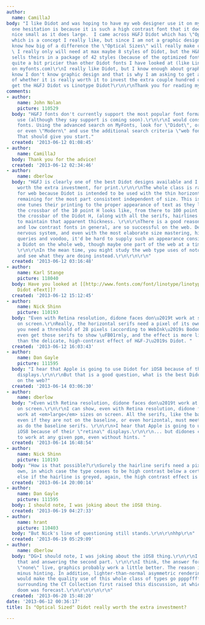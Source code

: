 ```yaml
---
author:
  name: CamillaJ
body: "I like Didot and was hoping to have my web designer use it on my website.  My
  one hesitation is because it is such a high contrast font that it doesn't look as
  nice small as it does large.  I came across H&FJ Didot which has \"Optical Sizes'
  which is a concept I really like, but since I am not a graphic designer I don't
  know how big of a difference the \"Optical Sizes\" will really make on a website.
  \ I really only will need at max maybe 8 styles of Didot, but the H&FJ Didot only
  sells theirs in a package of 42 styles (because of the optimized fonts) so it is
  quite a bit pricier than other Didot fonts I have looked at (like Linotype Didot
  on myfonts.com)\r\nI really like Didot, but I know enough about graphic design to
  know I don't know graphic design and that is why I am asking to get a consensus
  of whether it is really worth it to invest the extra couple hundred of dollars to
  get the H&FJ Didot vs Linotype Didot?\r\n\r\nThank you for reading my question :)"
comments:
- author:
    name: John Nolan
    picture: 110529
  body: "H&FJ fonts don't currently support the most popular font formats for web
    use (although they say support is coming soon).\r\n\r\nI would consider other
    fonts. Using the advanced search on MyFonts, look for \"Didot\", or \"Didone\"
    or even \"Modern\" and use the additional search criteria \"web font support exists\".
    That should give you start."
  created: '2013-06-12 01:08:45'
- author:
    name: CamillaJ
  body: Thank you for the advice!
  created: '2013-06-12 02:34:46'
- author:
    name: dberlow
  body: "H&FJ is clearly one of the best Didot designs available and I think it is
    worth the extra investment, for print.\r\n\r\nThe whole class is rather difficult
    for web because Didot is intended to be used with the thin horizontal strokes
    remaining for the most part consistent independent of size. This is to say, if
    one tunes their printing to the proper appearance of text as they like it, whatever
    the crossbar of the 10 point H looks like, from there to 100 point and beyond,
    the crossbar of the Didot H, (along with all the serifs, hairlines and etc.) are
    to maintain that apparent thickness. \r\n\r\nThere is a good reason why sans,
    and low contrast fonts in general, are so successful on the web. Despite its pixel-based
    nervous system, and even with the most elaborate size mastering, hinting, media
    queries and voodoo, it'd be hard to supply such an appearance consistently for
    a Didot on the whole web, though maybe one part of the web at a time is enough?
    \r\n\r\nIn the mean time, you might study the web type uses of notorious Didotphiles
    and see what they are doing instead.\r\n\r\n\r\n"
  created: '2013-06-12 03:16:48'
- author:
    name: Karl Stange
    picture: 118040
  body: Have you looked at [[http://www.fonts.com/font/linotype/linotype-didot-etext|Linotype
    Didot eText]]?
  created: '2013-06-12 15:12:45'
- author:
    name: Nick Shinn
    picture: 110193
  body: "Even with Retina resolution, didone faces don\u2019t work at small sizes
    on screen.\r\nReally, the horizontal serifs need a pixel of its own.\r\nTherefore,
    you need a threshold of 28 pixels (according to WebInk\u2019s Bodoni page) to
    even get those serifs to show \uFB01rmly, and the effect is more like a slab serif
    than the delicate, high-contrast effect of H&F-J\u2019s Didot. "
  created: '2013-06-12 16:03:43'
- author:
    name: Dan Gayle
    picture: 111595
  body: "I hear that Apple is going to use Didot for iOS8 because of their \"retina\"
    displays.\r\n\r\nBut that is a good question, what is the best Didoni for use
    on the web?"
  created: '2013-06-14 03:06:30'
- author:
    name: dberlow
  body: ">Even with Retina resolution, didone faces don\u2019t work at small sizes
    on screen.\r\n\r\nI can show, even with Retina resolution, didone faces don\u2019t
    work at <em>large</em> sizes on screen. All the serifs, like the baseline serifs,
    even if they are not on the baseline, or even horizontal, must meet the grid exactly
    as do the baseline serifs. \r\n\r\n>I hear that Apple is going to use Didot for
    iOS8 because of their \"retina\" displays.\r\n\r\n... but didones can be made
    to work at any given ppm, even without hints. "
  created: '2013-06-14 16:48:54'
- author:
    name: Nick Shinn
    picture: 110193
  body: "How is that possible?\r\nSurely the hairline serifs need a pixel of their
    own, in which case the type ceases to be high contrast below a certain size, or
    else if the hairline is greyed, again, the high contrast effect is lost."
  created: '2013-06-14 20:00:14'
- author:
    name: Dan Gayle
    picture: 111595
  body: I should note, I was joking about the iOS8 thing.
  created: '2013-06-19 04:27:33'
- author:
    name: hrant
    picture: 110403
  body: "But Nick's line of questioning still stands.\r\n\r\nhhp\r\n"
  created: '2013-06-19 05:29:09'
- author:
    name: dberlow
  body: "DG>I should note, I was joking about the iOS8 thing.\r\n\r\nI was ignoring
    that and answering the second part. \r\n\r\nI think, the answer for the web is
    \"none\" live, graphics probably work a little better. The reason is low resolution,
    minus hinting. In addition, lighter-than-normal asymmetric rendering by any OS
    would make the quality use of this whole class of types go ppppffffft on the web...\r\n\r\nIssues
    surrounding the CT Collection first raised this discussion, at which time Didot's
    doom was forecast.\r\n\r\n\r\n\r\n"
  created: '2013-06-20 15:48:20'
date: '2013-06-12 00:36:17'
title: Is "Optical Sized" Didot really worth the extra investment?

---
```


